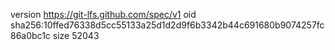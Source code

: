 version https://git-lfs.github.com/spec/v1
oid sha256:10ffed76338d5cc55133a25d1d2d9f6b3342b44c691680b9074257fc86a0bc1c
size 52043
